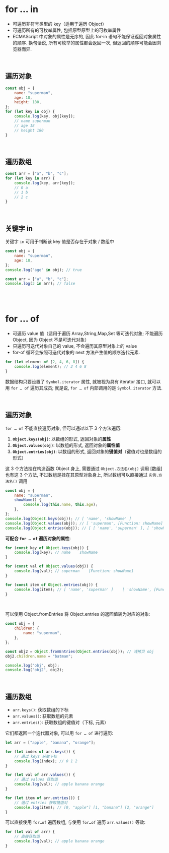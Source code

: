 # for … in

-   可遍历非符号类型的 key（适用于遍历 Object）
-   可遍历所有的可枚举属性, 包括原型原型上的可枚举属性
-   ECMAScript 中对象的属性是无序的, 因此 for-in 语句不能保证返回对象属性的顺序. 换句话说, 所有可枚举的属性都会返回一次, 但返回的顺序可能会因浏览器而异.

<br>

## 遍历对象

```js
const obj = {
    name: "superman",
    age: 18,
    height: 180,
};
for (let key in obj) {
    console.log(key, obj[key]);
    // name superman
    // age 18
    // height 180
}
```

<br>

## 遍历数组

```js
const arr = ["a", "b", "c"];
for (let key in arr) {
    console.log(key, arr[key]);
    // 0 a
    // 1 b
    // 2 c
}
```

<br>

## 关键字 in

关键字 `in` 可用于判断该 key 值是否存在于对象 / 数组中

```js
const obj = {
    name: "superman",
    age: 18,
};
console.log("age" in obj); // true
```

```js
const arr = ["a", "b", "c"];
console.log(3 in arr); // false
```

<br><br>

# for … of

-   可遍历 value 值（适用于遍历 Array,String,Map,Set 等可迭代对象; 不能遍历 Object, 因为 Object 不是可迭代对象）
-   只遍历可迭代对象自己的 value, 不会遍历其原型对象上的 value
-   for-of 循环会按照可迭代对象的 next 方法产生值的顺序迭代元素.

```js
for (let element of [2, 4, 6, 8]) {
    console.log(element); // 2 4 6 8
}
```

数据结构只要设置了 `Symbol.iterator` 属性, 就被视为具有 iterator 接口, 就可以用 `for … of` 遍历其成员;
就是说, `for … of` 内部调用的是 `Symbol.iterator` 方法.

<br>

## 遍历对象

`for … of` 不能直接遍历对象, 但可以通过以下 3 个方法遍历:

1. **`Object.keys(obj)`**: 以数组的形式, 返回对象的**属性**
2. **`Object.values(obj)`**: 以数组的形式, 返回对象的**属性值**
3. **`Object.entries(obj)`**: 以数组的形式, 返回对象的**键值对**（键值对也是数组的形式）

这 3 个方法挂在构造函数 Object 身上, 需要通过 `Object.方法名(obj)` 调用
[数组] 也有这 3 个方法, 不过数组是挂在其原型对象身上, 所以数组可以直接通过 `实例.方法名()` 调用

```js
const obj = {
    name: "superman",
    showName() {
        console.log(this.name, this.age);
    },
};
console.log(Object.keys(obj)); // [ 'name', 'showName' ]
console.log(Object.values(obj)); // [ 'superman', [Function: showName] ]
console.log(Object.entries(obj)); // [ [ 'name', 'superman' ], [ 'showName', [Function: showName] ] ]
```

**可配合 `for … of` 遍历对象的属性**:

```js
for (const key of Object.keys(obj)) {
    console.log(key); // name    showName
}

for (const val of Object.values(obj)) {
    console.log(val); // superman    [Function: showName]
}

for (const item of Object.entries(obj)) {
    console.log(item); // [ 'name', 'superman' ]    [ 'showName', [Function: showName] ]
}
```

<br>

可以使用 Object.fromEntries 将 Object.entries 的返回值转为对应的对象:

```js
const obj = {
    children: {
        name: "superman",
    },
};

const obj2 = Object.fromEntries(Object.entries(obj)); // 浅拷贝 obj
obj2.children.name = "batman";

console.log("obj", obj);
console.log("obj2", obj2);
```

<br>

## 遍历数组

-   `arr.keys()`: 获取数组的下标
-   `arr.values()`: 获取数组的元素
-   `arr.entries()`: 获取数组的键值对（下标, 元素）

它们都返回一个迭代器对象, 可以用 `for … of` 进行遍历:

```js
let arr = ["apple", "banana", "orange"];

for (let index of arr.keys()) {
    // 通过 keys 获取下标
    console.log(index); // 0 1 2
}

for (let val of arr.values()) {
    // 通过 values 获取值
    console.log(val); // apple banana orange
}

for (let item of arr.entries()) {
    // 通过 entries 获取键值对
    console.log(item); // [0, "apple"] [1, "banana"] [2, "orange"]
}
```

可以直接使用 `for…of` 遍历数组, 与使用 `for…of` 遍历 `arr.values()` 等效:

```js
for (let val of arr) {
    // 直接获取值
    console.log(val); // apple banana orange
}
```

<br>
